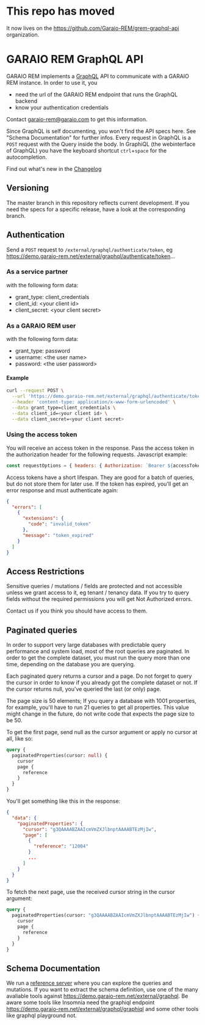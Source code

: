# This repo has moved

It now lives on the https://github.com/Garaio-REM/grem-graphql-api organization.

# GARAIO REM GraphQL API

GARAIO REM implements a [GraphQL](https://graphql.org) API to communicate with a GARAIO REM instance. In order to use it, you

- need the url of the GARAIO REM endpoint that runs the GraphQL backend
- know your authentication credentials

Contact [garaio-rem@garaio.com](mailto:info@garaio-rem.ch) to get this information.

Since GraphQL is self documenting, you won't find the API specs here. See "Schema Documentation" for further infos. Every request in GraphQL is a `POST` request with the Query inside the body.
In GraphiQL (the webinterface of GraphQL) you have the keyboard shortcut `ctrl`+`space` for the autocompletion.

Find out what's new in the [Changelog](Changelog.md)

## Versioning

The master branch in this repository reflects current development. If you need the specs for a specific release, have a look at the corresponding branch.

## Authentication

Send a `POST` request to `/external/graphql/authenticate/token`, eg <https://demo.garaio-rem.net/external/graphql/authenticate/token>...

### As a service partner

with the following form data:

- grant_type: client_credentials
- client_id: \<your client id>
- client_secret: \<your client secret>

### As a GARAIO REM user

with the following form data:

- grant_type: password
- username: \<the user name>
- password: \<the user password>

#### Example

```bash
curl --request POST \
  --url 'https://demo.garaio-rem.net/external/graphql/authenticate/token' \
  --header 'content-type: application/x-www-form-urlencoded' \
  --data grant_type=client_credentials \
  --data client_id=<your client id> \
  --data client_secret=<your client secret>
```

### Using the access token

You will receive an access token in the response. Pass the access token in the authorization header for the following requests. Javascript example:

```javascript
const requestOptions = { headers: { Authorization: `Bearer ${accessToken}` } }
```

Access tokens have a short lifespan. They are good for a batch of queries, but do not store them for later use. If the token has expired, you'll get an error response and must authenticate again:

```json
{
  "errors": [
    {
      "extensions": {
        "code": "invalid_token"
      },
      "message": "token_expired"
    }
  ]
}
```

## Access Restrictions

Sensitive queries / mutations / fields are protected and not accessible unless we grant access to it, eg tenant / tenancy data. If you try to query fields without the required permissions you will get Not Authorized errors.

Contact us if you think you should have access to them.

## Paginated queries

In order to support very large databases with predictable query performance and system load, most of the root queries are paginated. In order to get the complete dataset, you must run the query more than one time, depending on the database you are querying.

Each paginated query returns a cursor and a page. Do not forget to query the cursor in order to know if you already got the complete dataset or not. If the cursor returns null, you've queried the last (or only) page.

The page size is 50 elements; If you query a database with 1001 properties, for example, you'll have to run 21 queries to get all properties. This value might change in the future, do not write code that expects the page size to be 50.

To get the first page, send null as the cursor argument or apply no cursor at all, like so:

```graphql
query {
  paginatedProperties(cursor: null) {
    cursor
    page {
      reference
    }
  }
}
```

You'll get something like this in the response:

```json
{
  "data": {
    "paginatedProperties": {
      "cursor": "g3QAAAABZAAIcmVmZXJlbnptAAAABTEzMjIw",
      "page": [
        {
          "reference": "12004"
        }
        ...
      ]
    }
  }
}
```

To fetch the next page, use the received cursor string in the cursor argument:

```graphql
query {
  paginatedProperties(cursor: "g3QAAAABZAAIcmVmZXJlbnptAAAABTEzMjIw") {
    cursor
    page {
      reference
    }
  }
}
```

## Schema Documentation

We run a [reference server](https://demo.garaio-rem.net/external/graphql/graphiql) where you can explore the queries and mutations. If you want to extract the schema definition, use one of the many avaliable tools against <https://demo.garaio-rem.net/external/graphql>. Be aware some tools like Insomnia need the graphiql endpoint <https://demo.garaio-rem.net/external/graphql/graphiql> and some other tools like graphql playground not.
